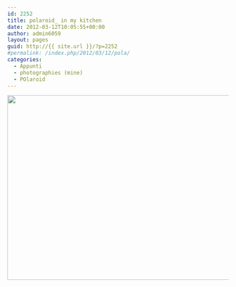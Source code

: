 ```yaml
---
id: 2252
title: polaroid_ in my kitchen
date: 2012-03-12T10:05:55+00:00
author: admin6059
layout: pages
guid: http://{{ site.url }}/?p=2252
#permalink: /index.php/2012/03/12/pola/
categories:
  - Appunti
  - photographies (mine)
  - POlaroid
---
```

<p style="text-align: center;">
  <img class="aligncenter  wp-image-2253" title="pola" src="{{ site.url }}/images/uploads/2012/03/pola.jpg" alt="" width="510" height="420" srcset="{{ site.url }}/images/uploads/2012/03/pola.jpg 567w, {{ site.url }}/images/uploads/2012/03/pola-300x247.jpg 300w" sizes="(max-width: 510px) 100vw, 510px" />
</p>